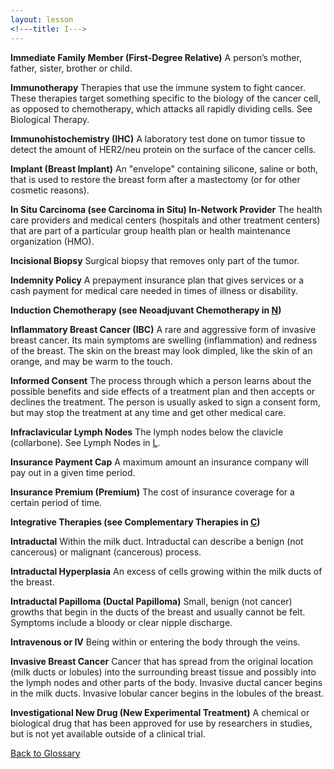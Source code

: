 ```yaml
---
layout: lesson
<!---title: I--->
---
```


<a name="top"></a>

**Immediate Family Member (First-Degree Relative)**
A person’s mother, father, sister, brother or child.

**Immunotherapy** 
Therapies that use the immune system to fight cancer. These therapies target something specific to the biology of the cancer cell, as opposed to chemotherapy, which attacks all rapidly dividing cells. See Biological Therapy.

**Immunohistochemistry  (IHC)** 
A laboratory test done on tumor tissue to detect the amount of HER2/neu protein on the surface of the cancer cells.

**Implant (Breast Implant)** 
An "envelope" containing silicone, saline or both, that is used to restore the breast form after a mastectomy (or for other cosmetic reasons).

**In Situ Carcinoma (see Carcinoma in Situ) In-Network Provider** 
The health care providers and medical centers (hospitals and other treatment
centers) that are part of a particular group health plan or health maintenance organization (HMO).

**Incisional Biopsy** 
Surgical biopsy that removes only part of the tumor.

**Indemnity Policy** 
A prepayment insurance plan that gives services or a cash payment for medical care needed in times of illness or disability.

**Induction Chemotherapy (see Neoadjuvant Chemotherapy in [N](/{{page.root}}/myhthelperEduContent/N/index.html))**  

**Inflammatory Breast Cancer (IBC)** 
A rare and aggressive form of invasive breast cancer. Its main symptoms are
swelling (inflammation) and redness of the breast. The skin on the breast may look dimpled, like the skin of an orange, and may be warm to the touch.

**Informed Consent** 
The process through which a person learns about the possible benefits and side effects of a treatment plan and then accepts or declines the treatment. The person is usually asked to sign a consent form, but may stop the treatment at any time and get other medical care.

**Infraclavicular Lymph Nodes** 
The lymph nodes below the clavicle (collarbone). See Lymph Nodes in [L](/{{page.root}}/myhthelperEduContent/L/index.html).

**Insurance Payment Cap** 
A maximum amount an insurance company will pay out in a given time period.

**Insurance Premium (Premium)** 
The cost of insurance coverage for a certain period of time.

**Integrative Therapies (see Complementary Therapies in [C](/{{page.root}}/myhthelperEduContent/C/index.html))** 

**Intraductal** 
Within the milk duct. Intraductal can describe a benign (not cancerous) or malignant (cancerous) process.

**Intraductal Hyperplasia** 
An excess of cells growing within the milk ducts of the breast.

**Intraductal Papilloma (Ductal Papilloma)** 
Small, benign (not cancer) growths that begin in the ducts of the breast and usually cannot be felt. Symptoms include a bloody or clear nipple discharge.

**Intravenous or IV** 
Being within or entering the body through the veins.

**Invasive Breast Cancer** 
Cancer that has spread from the original location (milk ducts or lobules) into the surrounding breast tissue and possibly into the lymph nodes and other parts of   the body. Invasive ductal cancer begins in the milk ducts. Invasive lobular cancer begins in the lobules of the breast.

**Investigational New Drug (New Experimental Treatment)** 
A chemical or biological drug that has been approved for use by researchers in studies, but is not yet available outside of a clinical trial.
 
<!--a href="#top">Back to top of page</a-->
<a href="https://scnslabutsa.github.io/myhthelperEduContent/Glossary/index.html">Back to Glossary</a>
